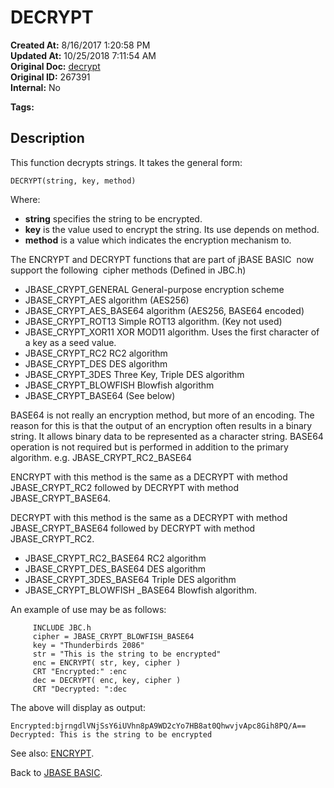 # DECRYPT

**Created At:** 8/16/2017 1:20:58 PM  
**Updated At:** 10/25/2018 7:11:54 AM  
**Original Doc:** [decrypt](https://docs.jbase.com/36868-jbase-basic/decrypt)  
**Original ID:** 267391  
**Internal:** No  

**Tags:**
<badge text='encryption' vertical='middle' />

## Description

This function decrypts strings. It takes the general form:

```
DECRYPT(string, key, method)
```

Where:

- **string** specifies the string to be encrypted.
- **key** is the value used to encrypt the string. Its use depends on method.
- **method** is a value which indicates the encryption mechanism to.

The ENCRYPT and DECRYPT functions that are part of jBASE BASIC  now support the following  cipher methods (Defined in JBC.h)

- JBASE\_CRYPT\_GENERAL General-purpose encryption scheme
- JBASE\_CRYPT\_AES algorithm (AES256)
- JBASE\_CRYPT\_AES\_BASE64 algorithm (AES256, BASE64 encoded)
- JBASE\_CRYPT\_ROT13 Simple ROT13 algorithm. (Key not used)
- JBASE\_CRYPT\_XOR11 XOR MOD11 algorithm. Uses the first character of a key as a seed value.
- JBASE\_CRYPT\_RC2 RC2 algorithm
- JBASE\_CRYPT\_DES DES algorithm
- JBASE\_CRYPT\_3DES Three Key, Triple DES algorithm
- JBASE\_CRYPT\_BLOWFISH Blowfish algorithm
- JBASE\_CRYPT\_BASE64 (See below)

BASE64 is not really an encryption method, but more of an encoding. The reason for this is that the output of an encryption often results in a binary string. It allows binary data to be represented as a character string. BASE64 operation is not required but is performed in addition to the primary algorithm. e.g. JBASE\_CRYPT\_RC2\_BASE64

ENCRYPT with this method is the same as a DECRYPT with method JBASE\_CRYPT\_RC2 followed by DECRYPT with method JBASE\_CRYPT\_BASE64.

DECRYPT with this method is the same as a DECRYPT with method JBASE\_CRYPT\_BASE64 followed by DECRYPT with method JBASE\_CRYPT\_RC2.

- JBASE\_CRYPT\_RC2\_BASE64 RC2 algorithm
- JBASE\_CRYPT\_DES\_BASE64 DES algorithm
- JBASE\_CRYPT\_3DES\_BASE64 Triple DES algorithm
- JBASE\_CRYPT\_BLOWFISH \_BASE64 Blowfish algorithm.

An example of use may be as follows:

```
     INCLUDE JBC.h
     cipher = JBASE_CRYPT_BLOWFISH_BASE64
     key = "Thunderbirds 2086"
     str = "This is the string to be encrypted"
     enc = ENCRYPT( str, key, cipher )
     CRT "Encrypted:" :enc
     dec = DECRYPT( enc, key, cipher )
     CRT "Decrypted: ":dec
```

The above will display as output:

```
Encrypted:bjrngdlVNjSsY6iUVhn8pA9WD2cYo7HB8at0QhwvjvApc8Gih8PQ/A==
Decrypted: This is the string to be encrypted
```

See also: [ENCRYPT](encrypt).

Back to [JBASE BASIC](./../jbase-basic-programmers-reference-guide).

